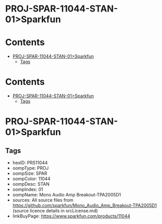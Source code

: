 
PROJ-SPAR-11044-STAN-01>Sparkfun
================================

Contents
========

* [PROJ-SPAR-11044-STAN-01>Sparkfun](#proj-spar-11044-stan-01sparkfun)
	* [Tags](#tags)

Contents
========

* [PROJ-SPAR-11044-STAN-01>Sparkfun](#proj-spar-11044-stan-01sparkfun)
	* [Tags](#tags)

# PROJ-SPAR-11044-STAN-01>Sparkfun

## Tags

- hexID: PRS11044
- oompType: PROJ
- oompSize: SPAR
- oompColor: 11044
- oompDesc: STAN
- oompIndex: 01
- oompName: Mono Audio Amp Breakout-TPA2005D1
- sources: All source files from https://github.com/sparkfun/Mono_Audio_Amp_Breakout-TPA2005D1 (source licence details in srcLicense.md)
- linkBuyPage: https://www.sparkfun.com/products/11044
